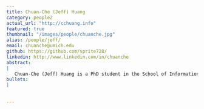 ```yaml
---
title: Chuan-Che (Jeff) Huang
category: people2
actual_url: "http://cchuang.info"
featured: true
thumbnail: "/images/people/chuanche.jpg"
alias: /people/jeff/
email: chuanche@umich.edu
github: https://github.com/sprite728/
linkedin: http://www.linkedin.com/in/chuanche
abstract:
|
   Chuan-Che (Jeff) Huang is a PhD student in the School of Information. His research focuses on intelligent thermostats design and activity-awareness.      
bullets:
|
 
    
---
```

